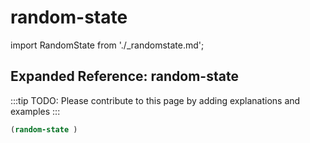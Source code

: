 # random-state

import RandomState from './_randomstate.md';

<RandomState />

## Expanded Reference: random-state

:::tip
TODO: Please contribute to this page by adding explanations and examples
:::

```lisp
(random-state )
```
